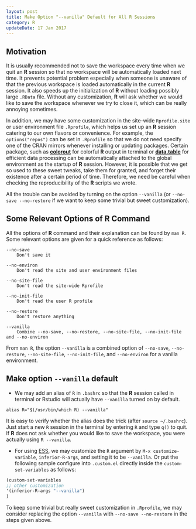```yaml
---
layout: post
title: Make Option "--vanilla" Default for All R Sessions
category: R
updateDate: 17 Jan 2017
---
```



## Motivation

It is usually recommended not to save the workspace every time when we quit an
**R** session so that no workspace will be automatically loaded next time. It
prevents potential problem especially when someone is unaware of that the
previous workspace is loaded automatically in the current **R** session.  It
also speeds up the initialization of **R** without loading possibly large
`.RData` file. Without any customization, **R** will ask whether we would like
to save the workspace whenever we try to close it, which can be really annoying
sometimes.


In addition, we may have some customization in the site-wide `Rprofile.site` or
user environment file `.Rprofile`, which helps us set up an **R** session
catering to our own flavors or convenience.  For example, the `options("repos")`
can be set in `.Rprofile` so that we do not need specify one of the CRAN mirrors
whenever installing or updating packages. Certain package, such
as [**colorout**][url-colorout] for colorful **R** output in terminal
or [**data.table**][cran-data.table] for efficient data processing can be
automatically attached to the global environment as the startup of **R**
session.  However, it is possible that we get so used to these sweet tweaks,
take them for granted, and forget their existence after a certain period of
time. Therefore, we need be careful when checking the reproducibility of the
**R** scripts we wrote.


All the trouble can be avoided by turning on the option `--vanilla` (or
`--no-save --no-restore` if we want to keep some trivial but sweet customization).


## Some Relevant Options of R Command

All the options of **R** command and their explanation can be found by `man R`.
Some relevant options are given for a quick reference as follows:

```
--no-save
    Don't save it

--no-environ
    Don't read the site and user environment files

--no-site-file
    Don't read the site-wide Rprofile

--no-init-file
    Don't read the user R profile

--no-restore
    Don't restore anything

--vanilla
    Combine --no-save, --no-restore, --no-site-file, --no-init-file and --no-environ
```

From `man R`, the option `--vanilla` is a combined option of `--no-save`,
`--no-restore`, `--no-site-file`, `--no-init-file`, and `--no-environ` for a
vanilla environment.


## Make option `--vanilla` default

+ We may add an alias of `R` in `.bashrc` so that the **R** session called in
  terminal or Rstudio will actually have `--vanilla` turned on by default.

```
alias R="$(/usr/bin/which R) --vanilla"
```

It is easy to verify whether the alias does the trick (after `source
~/.bashrc`). Just start a new `R` session in the terminal by entering `R` and
type `q()` to quit. If **R** does not ask whether you would like to save the
workspace, you were actually using `R --vanilla`.


+ For using [ESS](https://ess.r-project.org/), we may customize the `R` argument
  by `M-x customize-variable`, `inferior-R-args`, and setting it to be
  `--vanilla`. Or put the following sample configure into `.custom.el` directly
  inside the `custom-set-variables` as follows:

```lisp
(custom-set-variables
;; other customization
'(inferior-R-args "--vanilla")
)
```


To keep some trivial but really sweet customization in `.Rprofile`, we may
consider replacing the option `--vanilla` with `--no-save --no-restore` in the
steps given above.



[url-colorout]: https://github.com/jalvesaq/colorout
[cran-data.table]: https://CRAN.R-project.org/package=data.table
